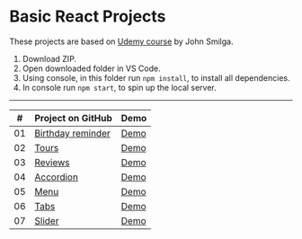 # Basic React Projects
 These projects are based on [Udemy course](https://www.udemy.com/course/react-tutorial-and-projects-course/) by John Smilga. 



1. Download ZIP.
2. Open downloaded folder in VS Code.
3. Using console, in this folder run `npm install`, to install all dependencies.
4. In console run `npm start`, to spin up the local server.

-----------------------------------------------------------------
|  #  |                                                        Project on GitHub                                               |                                         Demo                                                     |
| :-: | ---------------------------------------------------------------------------------------------------------------------- | -------------------------------------------------------------------------------------------------|
| 01  | [Birthday reminder](https://github.com/Matrix-citizen/Basic-React-Projects/tree/master/01-birthday-reminder)           | [Demo](http://matrix-citizen.online/Basic%20React%20Projects/01-birthday-reminder/)              |
| 02  | [Tours](https://github.com/Matrix-citizen/Basic-React-Projects/tree/master/02-tours)                                   | [Demo](http://matrix-citizen.online/Basic%20React%20Projects/02-tours/)                          |
| 03  | [Reviews](https://github.com/Matrix-citizen/Basic-React-Projects/tree/master/03-reviews)                               | [Demo](http://matrix-citizen.online/Basic%20React%20Projects/03-reviews/)                        |
| 04  | [Accordion](https://github.com/Matrix-citizen/Basic-React-Projects/tree/master/04-accordion)                           | [Demo](http://matrix-citizen.online/Basic%20React%20Projects/04-accordion/)                      |
| 05  | [Menu](https://github.com/Matrix-citizen/Basic-React-Projects/tree/master/05-menu)                                     | [Demo](http://matrix-citizen.online/Basic%20React%20Projects/05-menu/)                           |
| 06  | [Tabs](https://github.com/Matrix-citizen/Basic-React-Projects/tree/master/06-tabs)                                     | [Demo](http://matrix-citizen.online/Basic%20React%20Projects/06-tabs/)                           |
| 07  | [Slider](https://github.com/Matrix-citizen/Basic-React-Projects/tree/master/07-slider)                                 | [Demo](http://matrix-citizen.online/Basic%20React%20Projects/07-slider/)                         |